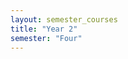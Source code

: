 ```yaml
---
layout: semester_courses
title: "Year 2"
semester: "Four"
---
```


<!-- Additional content specific to Semester One if needed -->



